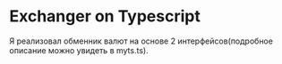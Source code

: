 # Exchanger on Typescript
Я реализовал обменник валют на основе 2 интерфейсов(подробное описание можно увидеть в myts.ts).

